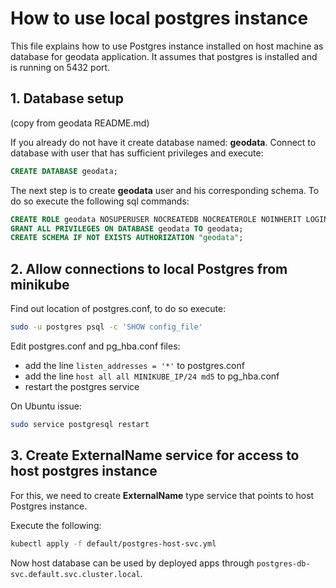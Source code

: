 # How to use local postgres instance

This file explains how to use Postgres instance installed on host machine as database for geodata application.
It assumes that postgres is installed and is running on 5432 port.

## 1. Database setup 
(copy from geodata README.md)

If you already do not have it create database named: **geodata**. 
Connect to database with user that has sufficient privileges and execute:

```sql
CREATE DATABASE geodata;
```

The next step is to create **geodata** user and his corresponding schema.
To do so execute the following sql commands:

```sql
CREATE ROLE geodata NOSUPERUSER NOCREATEDB NOCREATEROLE NOINHERIT LOGIN PASSWORD 'geodatapwd';
GRANT ALL PRIVILEGES ON DATABASE geodata TO geodata;
CREATE SCHEMA IF NOT EXISTS AUTHORIZATION "geodata";
```

## 2. Allow connections to local Postgres from minikube 

Find out location of postgres.conf, to do so execute:

```bash
sudo -u postgres psql -c 'SHOW config_file'
```
Edit postgres.conf and pg_hba.conf files: 

* add the line `listen_addresses = '*'` to postgres.conf
* add the line `host all all MINIKUBE_IP/24 md5` to pg_hba.conf
* restart the postgres service

On Ubuntu issue:
```bash
sudo service postgresql restart
```

## 3. Create ExternalName service for access to host postgres instance

For this, we need to create **ExternalName** type service that points to host Postgres instance.

Execute the following:
```bash
kubectl apply -f default/postgres-host-svc.yml
```

Now host database can be used by deployed apps through `postgres-db-svc.default.svc.cluster.local`.
